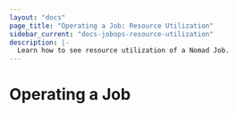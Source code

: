 ```yaml
---
layout: "docs"
page_title: "Operating a Job: Resource Utilization"
sidebar_current: "docs-jobops-resource-utilization"
description: |-
  Learn how to see resource utilization of a Nomad Job.
---
```


# Operating a Job
